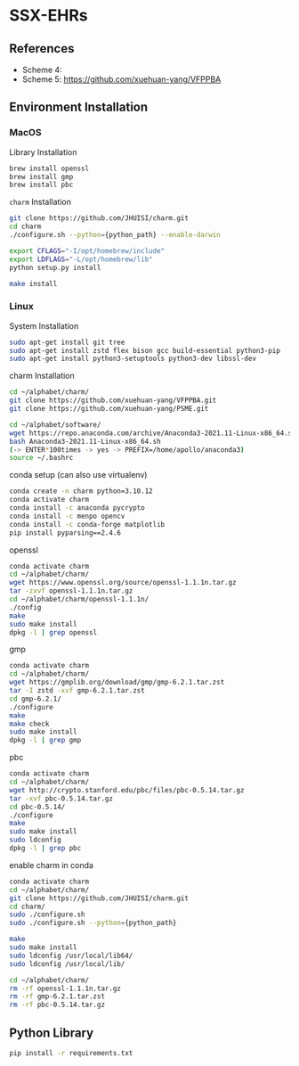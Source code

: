 # SSX-EHRs
## References
- Scheme 4: 
- Scheme 5: https://github.com/xuehuan-yang/VFPPBA

## Environment Installation

### MacOS

Library Installation
```bash
brew install openssl
brew install gmp
brew install pbc
```

`charm` Installation

```bash
git clone https://github.com/JHUISI/charm.git
cd charm
./configure.sh --python={python_path} --enable-darwin

export CFLAGS="-I/opt/homebrew/include"
export LDFLAGS="-L/opt/homebrew/lib"
python setup.py install

make install
```

### Linux

System Installation
```bash
sudo apt-get install git tree
sudo apt-get install zstd flex bison gcc build-essential python3-pip
sudo apt-get install python3-setuptools python3-dev libssl-dev
```

charm Installation 
```bash
cd ~/alphabet/charm/
git clone https://github.com/xuehuan-yang/VFPPBA.git
git clone https://github.com/xuehuan-yang/PSME.git

cd ~/alphabet/software/
wget https://repo.anaconda.com/archive/Anaconda3-2021.11-Linux-x86_64.sh
bash Anaconda3-2021.11-Linux-x86_64.sh 
(-> ENTER*100times -> yes -> PREFIX=/home/apollo/anaconda3)
source ~/.bashrc
```

conda setup (can also use virtualenv)
```bash
conda create -n charm python=3.10.12
conda activate charm
conda install -c anaconda pycrypto
conda install -c menpo opencv  
conda install -c conda-forge matplotlib
pip install pyparsing==2.4.6
```

openssl
```bash
conda activate charm
cd ~/alphabet/charm/
wget https://www.openssl.org/source/openssl-1.1.1n.tar.gz
tar -zxvf openssl-1.1.1n.tar.gz
cd ~/alphabet/charm/openssl-1.1.1n/
./config
make 
sudo make install
dpkg -l | grep openssl
```

gmp
```bash
conda activate charm
cd ~/alphabet/charm/
wget https://gmplib.org/download/gmp/gmp-6.2.1.tar.zst
tar -I zstd -xvf gmp-6.2.1.tar.zst
cd gmp-6.2.1/
./configure
make
make check
sudo make install
dpkg -l | grep gmp
```

pbc
```bash
conda activate charm
cd ~/alphabet/charm/
wget http://crypto.stanford.edu/pbc/files/pbc-0.5.14.tar.gz
tar -xvf pbc-0.5.14.tar.gz
cd pbc-0.5.14/
./configure
make
sudo make install
sudo ldconfig
dpkg -l | grep pbc
```

enable charm in conda
```bash
conda activate charm
cd ~/alphabet/charm/
git clone https://github.com/JHUISI/charm.git
cd charm/
sudo ./configure.sh
sudo ./configure.sh --python={python_path}

make
sudo make install
sudo ldconfig /usr/local/lib64/ 
sudo ldconfig /usr/local/lib/

cd ~/alphabet/charm/
rm -rf openssl-1.1.1n.tar.gz
rm -rf gmp-6.2.1.tar.zst
rm -rf pbc-0.5.14.tar.gz
```

## Python Library

```bash
pip install -r requirements.txt
```

